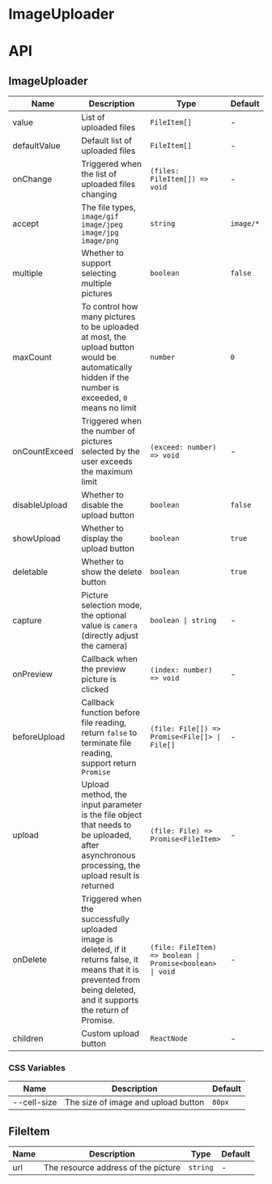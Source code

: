 # ImageUploader

<code src="./demos/demo1.tsx"></code>

# API

## ImageUploader

| Name          | Description                                                                                                                                                              | Type                                                      | Default   |
| ------------- | ------------------------------------------------------------------------------------------------------------------------------------------------------------------------ | --------------------------------------------------------- | --------- |
| value         | List of uploaded files                                                                                                                                                   | `FileItem[]`                                              | -         |
| defaultValue  | Default list of uploaded files                                                                                                                                           | `FileItem[]`                                              | -         |
| onChange      | Triggered when the list of uploaded files changing                                                                                                                       | `(files: FileItem[]) => void`                             | -         |
| accept        | The file types, `image/gif` `image/jpeg` `image/jpg` `image/png`                                                                                                         | `string`                                                  | `image/*` |
| multiple      | Whether to support selecting multiple pictures                                                                                                                           | `boolean`                                                 | `false`   |
| maxCount      | To control how many pictures to be uploaded at most, the upload button would be automatically hidden if the number is exceeded, `0` means no limit                       | `number`                                                  | `0`       |
| onCountExceed | Triggered when the number of pictures selected by the user exceeds the maximum limit                                                                                     | `(exceed: number) => void`                                | -         |
| disableUpload | Whether to disable the upload button                                                                                                                                     | `boolean`                                                 | `false`   |
| showUpload    | Whether to display the upload button                                                                                                                                     | `boolean`                                                 | `true`    |
| deletable     | Whether to show the delete button                                                                                                                                        | `boolean`                                                 | `true`    |
| capture       | Picture selection mode, the optional value is `camera` (directly adjust the camera)                                                                                      | `boolean \| string`                                       | -         |
| onPreview     | Callback when the preview picture is clicked                                                                                                                             | `(index: number) => void`                                 | -         |
| beforeUpload  | Callback function before file reading, return `false` to terminate file reading, support return `Promise`                                                                | `(file: File[]) => Promise<File[]> \| File[]`             | -         |
| upload        | Upload method, the input parameter is the file object that needs to be uploaded, after asynchronous processing, the upload result is returned                            | `(file: File) => Promise<FileItem>`                       | -         |
| onDelete      | Triggered when the successfully uploaded image is deleted, if it returns false, it means that it is prevented from being deleted, and it supports the return of Promise. | `(file: FileItem) => boolean \| Promise<boolean> \| void` | -         |
| children      | Custom upload button                                                                                                                                                     | `ReactNode`                                               | -         |

### CSS Variables

| Name        | Description                         | Default |
| ----------- | ----------------------------------- | ------- |
| --cell-size | The size of image and upload button | `80px`  |

## FileItem

| Name | Description                         | Type     | Default |
| ---- | ----------------------------------- | -------- | ------- |
| url  | The resource address of the picture | `string` | -       |
